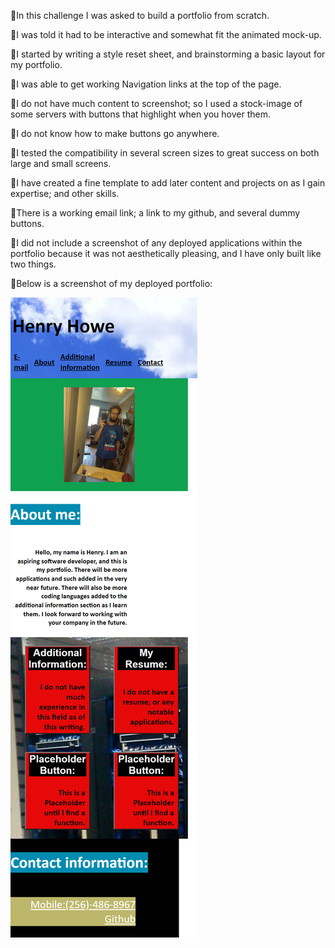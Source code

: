 🐔In this challenge I was asked to build a portfolio from scratch.

🐔I was told it had to be interactive and somewhat fit the animated mock-up.

🐔I started by writing a style reset sheet, and brainstorming a basic layout for
    my portfolio.

🐔I was able to get working Navigation links at the top of the page.

🐔I do not have much content to screenshot; so I used a stock-image of 
    some servers with buttons that highlight when you hover them.

🐔I do not know how to make buttons go anywhere.

🐔I tested the compatibility in several screen sizes to great success on 
    both large and small screens.

🐔I have created a fine template to add later content and projects on as I
    gain expertise; and other skills.

🐔There is a working email link; a link to my github, and several dummy buttons.

🐔I did not include a screenshot of any deployed applications within the portfolio
    because it was not aesthetically pleasing, and I have only built like two
    things.

🐔Below is a screenshot of my deployed portfolio:
    
![](Assets/_E__GT-Coding-BootCamp_Homework-2_index.html(iPhone%20SE).png)